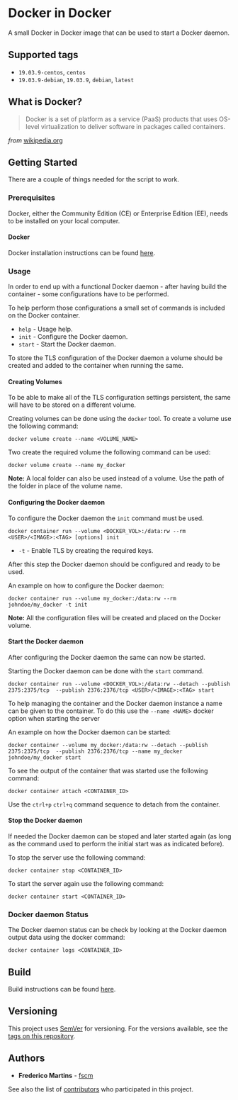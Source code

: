 # Docker in Docker

A small Docker in Docker image that can be used to start a Docker daemon.

## Supported tags

- `19.03.9-centos`, `centos`
- `19.03.9-debian`, `19.03.9`, `debian`, `latest`

## What is Docker?

> Docker is a set of platform as a service (PaaS) products that uses OS-level virtualization to deliver software in packages called containers.

*from* [wikipedia.org](https://en.wikipedia.org/wiki/Docker_%28software%29)

## Getting Started

There are a couple of things needed for the script to work.

### Prerequisites

Docker, either the Community Edition (CE) or Enterprise Edition (EE), needs to
be installed on your local computer.

#### Docker

Docker installation instructions can be found
[here](https://docs.docker.com/install/).

### Usage

In order to end up with a functional Docker daemon - after having build
the container - some configurations have to be performed.

To help perform those configurations a small set of commands is included on the
Docker container.

- `help` - Usage help.
- `init` - Configure the Docker daemon.
- `start` - Start the Docker daemon.

To store the TLS configuration of the Docker daemon a volume should be created
and added to the container when running the same.

#### Creating Volumes

To be able to make all of the TLS configuration settings persistent, the same
will have to be stored on a different volume.

Creating volumes can be done using the `docker` tool. To create a volume use
the following command:

```
docker volume create --name <VOLUME_NAME>
```

Two create the required volume the following command can be used:

```
docker volume create --name my_docker
```

**Note:** A local folder can also be used instead of a volume. Use the path of
the folder in place of the volume name.

#### Configuring the Docker daemon

To configure the Docker daemon the `init` command must be used.

```
docker container run --volume <DOCKER_VOL>:/data:rw --rm <USER>/<IMAGE>:<TAG> [options] init
```

* `-t` - Enable TLS by creating the required keys.

After this step the Docker daemon should be configured and ready to be used.

An example on how to configure the Docker daemon:

```
docker container run --volume my_docker:/data:rw --rm johndoe/my_docker -t init
```

**Note:** All the configuration files will be created and placed on the Docker
volume.

#### Start the Docker daemon

After configuring the Docker daemon the same can now be started.

Starting the Docker daemon can be done with the `start` command.

```
docker container run --volume <DOCKER_VOL>:/data:rw --detach --publish 2375:2375/tcp  --publish 2376:2376/tcp <USER>/<IMAGE>:<TAG> start
```

To help managing the container and the Docker daemon instance a name can be
given to the container. To do this use the `--name <NAME>` docker option when
starting the server

An example on how the Docker daemon can be started:

```
docker container --volume my_docker:/data:rw --detach --publish 2375:2375/tcp  --publish 2376:2376/tcp --name my_docker johndoe/my_docker start
```

To see the output of the container that was started use the following command:

```
docker container attach <CONTAINER_ID>
```

Use the `ctrl+p` `ctrl+q` command sequence to detach from the container.

#### Stop the Docker daemon

If needed the Docker daemon can be stoped and later started again (as long as
the command used to perform the initial start was as indicated before).

To stop the server use the following command:

```
docker container stop <CONTAINER_ID>
```

To start the server again use the following command:

```
docker container start <CONTAINER_ID>
```

### Docker daemon Status

The Docker daemon status can be check by looking at the Docker daemon output
data using the docker command:

```
docker container logs <CONTAINER_ID>
```

## Build

Build instructions can be found
[here](https://github.com/fscm/docker-docker/blob/master/README.build.md).

## Versioning

This project uses [SemVer](http://semver.org/) for versioning. For the versions
available, see the [tags on this repository](https://github.com/fscm/docker-docker/tags).

## Authors

* **Frederico Martins** - [fscm](https://github.com/fscm)

See also the list of [contributors](https://github.com/fscm/docker-docker/contributors)
who participated in this project.

